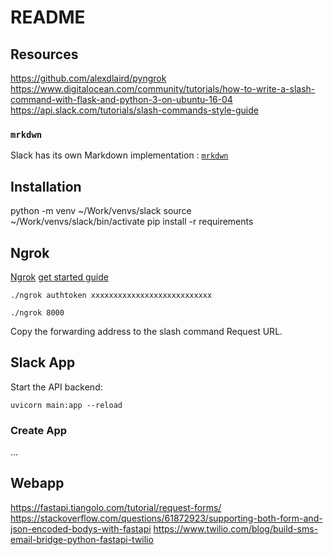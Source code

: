 # README

## Resources

https://github.com/alexdlaird/pyngrok
https://www.digitalocean.com/community/tutorials/how-to-write-a-slash-command-with-flask-and-python-3-on-ubuntu-16-04
https://api.slack.com/tutorials/slash-commands-style-guide

### `mrkdwn`

Slack has its own Markdown implementation : [`mrkdwn`](https://api.slack.com/reference/surfaces/formatting#basics)

## Installation

python -m venv ~/Work/venvs/slack
source ~/Work/venvs/slack/bin/activate
pip install -r requirements

## Ngrok

[Ngrok](https://ngrok.com/)
[get started guide](https://dashboard.ngrok.com/get-started/setup)


```shell
./ngrok authtoken xxxxxxxxxxxxxxxxxxxxxxxxxxx
```

```shell
./ngrok 8000
```

Copy the forwarding address to the slash command Request URL.

## Slack App

Start the API backend:

```shell
uvicorn main:app --reload
```

### Create App

...

## Webapp

https://fastapi.tiangolo.com/tutorial/request-forms/
https://stackoverflow.com/questions/61872923/supporting-both-form-and-json-encoded-bodys-with-fastapi
https://www.twilio.com/blog/build-sms-email-bridge-python-fastapi-twilio
